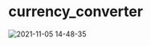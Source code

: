 # currency_converter
 
![2021-11-05 14-48-35](https://user-images.githubusercontent.com/12413810/140513036-10638c6c-158a-4080-85df-ef59b3e2e4d8.gif)
